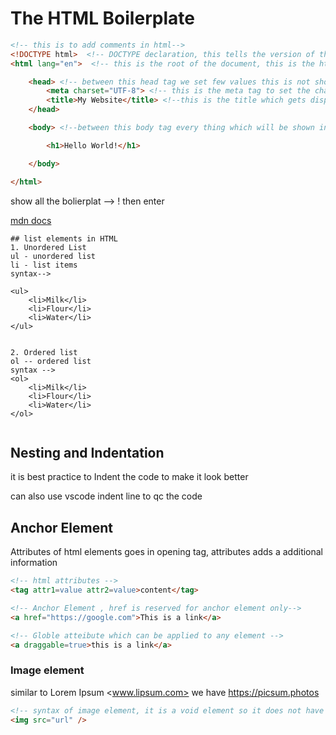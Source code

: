 # The HTML Boilerplate

```html
<!-- this is to add comments in html-->
<!DOCTYPE html>  <!-- DOCTYPE declaration, this tells the version of the HTML in which this code is written latest version is 5-->
<html lang="en">  <!-- this is the root of the document, this is the html tag in which our html code will come, lang attribute specify the language of the code, it is not for the actually user who can see the screen but the screen readers technologies so that it pronounce it correctly -->

    <head> <!-- between this head tag we set few values this is not shown in actual website-->
        <meta charset="UTF-8"> <!-- this is the meta tag to set the charset, UTF-8 will include emoji and all, if your code include any emogy and it is set to ascii then that will not work -->
        <title>My Website</title> <!--this is the title which gets displayed in tab bar-->
    </head>

    <body> <!--between this body tag every thing which will be shown in website will come will be shown -->

        <h1>Hello World!</h1>

    </body>

</html>

```

show all the bolierplat --> ! then enter


[mdn docs](https://developer.mozilla.org/en-US/docs/Web/HTML/Element/)

```
## list elements in HTML
1. Unordered List 
ul - unordered list
li - list items
syntax--> 

<ul>
    <li>Milk</li>
    <li>Flour</li>
    <li>Water</li>
</ul>


2. Ordered list
ol -- ordered list
syntax -->
<ol>
    <li>Milk</li>
    <li>Flour</li>
    <li>Water</li>
</ol>


```

## Nesting and Indentation 
it is best practice to Indent the code to make it look better

can also use vscode indent line to qc the code

## Anchor Element
Attributes of html elements goes in opening tag,
attributes adds a additional information 

```html
<!-- html attributes -->
<tag attr1=value attr2=value>content</tag>

<!-- Anchor Element , href is reserved for anchor element only-->
<a href="https://google.com">This is a link</a>

<!-- Globle atteibute which can be applied to any element -->
<a draggable=true>this is a link</a>
```

### Image element
similar to Lorem Ipsum <www.lipsum.com> we have <https://picsum.photos>

```html
<!-- syntax of image element, it is a void element so it does not have close tage -->
<img src="url" />

```

